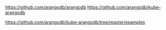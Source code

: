https://github.com/arangodb/arangodb
https://github.com/arangodb/kube-arangodb

https://github.com/arangodb/kube-arangodb/tree/master/examples